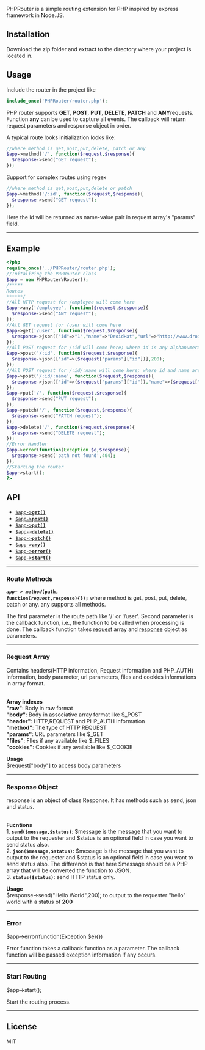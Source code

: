 PHPRouter is a simple routing extension for PHP inspired by express framework in Node.JS.

<a name="install"></a>
## Installation
Download the zip folder and extract to the directory where your project is located in.


<a name="usage"></a>
## Usage
Include the router in the project like

```php
include_once('PHPRouter/router.php');
```

PHP router supports <b>GET</b>, <b>POST</b>, <b>PUT</b>, <b>DELETE</b>, <b>PATCH</b> and <b>ANY</b>requests. Function <b>any</b> can be used to capture all events. The callback will return request parameters and response object in order.

A typical route looks initialization looks like:
```php
//where method is get,post,put,delete, patch or any
$app->method('/', function($request,$response){
  $response->send("GET request");
});
```

Support for complex routes using regex
```php
//where method is get,post,put,delete or patch
$app->method('/:id', function($request,$response){
  $response->send("GET request");
});
```
Here the id will be returned as name-value pair in request array's "params" field.

-------------------------------------------------------------------
<a name="example"></a>
## Example

```php
<?php
require_once('../PHPRouter/router.php');
//Initalizing the PHPRouter class
$app = new PHPRouter\Router();
/*****
Routes
******/
//All HTTP request for /employee will come here
$app->any('/employee', function($request,$response){
  $response->send("ANY request");
});
//All GET request for /user will come here
$app->get('/user', function($request,$response){
  $response->json(["id"=>"1","name"=>"DroidHat","url"=>"http://www.droidhat.com"],200);
});
//All POST request for /:id will come here; where id is any alphanumeral
$app->post('/:id', function($request,$response){
  $response->json(["id"=>($request["params"]["id"])],200);
});
//All POST request for /:id/:name will come here; where id and name are any alphanumeral
$app->post('/:id/:name', function($request,$response){
  $response->json(["id"=>($request["params"]["id"]),"name"=>($request["params"]["name"])],200);
});
$app->put('/', function($request,$response){
  $response->send("PUT request");
});
$app->patch('/', function($request,$response){
  $response->send("PATCH request");
});
$app->delete('/', function($request,$response){
  $response->send("DELETE request");
});
//Error Handler
$app->error(function(Exception $e,$response){
  $response->send('path not found',404);
});
//Starting the router
$app->start();
?>
```
<a name="api"></a>
## API

  * <a href="#method"><code>$app-><b>get()</b></code></a>
  * <a href="#method"><code>$app-><b>post()</b></code></a>
  * <a href="#method"><code>$app-><b>put()</b></code></a>
  * <a href="#method"><code>$app-><b>delete()</b></code></a>
  * <a href="#method"><code>$app-><b>patch()</b></code></a>
  * <a href="#method"><code>$app-><b>any()</b></code></a>
  * <a href="#error"><code>$app-><b>error()</b></code></a>
  * <a href="#start"><code>$app-><b>start()</b></code></a>

-------------------------------------------------------
<a name="method"></a>
### Route Methods

<b><code>$app->method($path, function($request,$response){});</code></b> where method is get, post, put, delete, patch or any. any supports all methods.

The first parameter is the route path like '/' or '/user'.
Second parameter is the callback function, i.e., the function to be called when processing is done.
The callback function takes <a href="#request">request</a> array and <a href="#response">response</a> object as parameters.

---------------------------------------------------------
<a name="request"></a>
### Request Array

Contains headers(HTTP information, Request information and PHP_AUTH) information, body parameter, url parameters, files and cookies informations in array format.

<br>
<b>Array indexes</b><br>
<b>"raw"</b>: Body in raw format<br>
<b>"body"</b>: Body in associative array format like $_POST<br>
<b>"header"</b>: HTTP,REQUEST and PHP_AUTH information<br>
<b>"method"</b>: The type of HTTP REQUEST<br>
<b>"params"</b>: URL parameters like $_GET<br>
<b>"files"</b>: FIles if any available like $_FILES<br>
<b>"cookies"</b>: Cookies if any available like $_COOKIE<br>

<b>Usage</b><br>
$request["body"] to access body parameters


-------------------------------------------------------
<a name="response"></a>
### Response Object

response is an object of class Response. It has methods such as send, json and status.

<br>
<b>Fucntions</b><br>
1. <code><b>send($message,$status)</b></code>: $message is the message that you want to output to the requester and $status is an optional field in case you want to send status also.<br>
2. <code><b>json($message,$status)</b></code>: $message is the message that you want to output to the requester and $status is an optional field in case you want to send status also. The difference is that here $message should be a PHP array that will be converted the function to JSON.<br>
3. <code><b>status($status)</b></code>: send HTTP status only.

<b>Usage</b><br>
$response->send("Hello World",200); to output to the requester "hello" world with a status of <b>200</b><br>

-------------------------------------------------------
<a name="error"></a>
### Error

$app->error(function(Exception $e){})

Error function takes a callback function as a parameter. The callback function will be passed exception information if any occurs.<br>

---------------------------------------------------------
<a name="start"></a>
### Start Routing

$app->start();

Start the routing process.<br>

-------------------------------------------------------
<a name="license"></a>
## License

MIT

